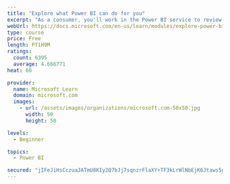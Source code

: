 ```yaml
---
title: "Explore what Power BI can do for you"
excerpt: "As a consumer, you'll work in the Power BI service to review and interact with content that has been shared with you. This module provides the foundational information that you need to work effectively in the Power BI service."
webUrl: https://docs.microsoft.com/en-us/learn/modules/explore-power-bi-service/
type: course
price: Free
length: PT1H9M
ratings:
  count: 6395
  average: 4.666771
heat: 60

provider:
  name: Microsoft Learn
  domain: microsoft.com
  images:
    - url: /assets/images/organizations/microsoft.com-50x50.jpg
      width: 50
      height: 50

levels:
  - Beginner

topics:
  - Power BI

secured: "jIFeJiHsCczuaJATmU8KIy2Q7bJj7sqnzrFlaXY+TF3kLrWlNbEjK6Jtaws5g18snv/iUJgqSlyCQCKncQTNwgpi5tv0zqsyPIk9TN8U6l5+mqcjbO8bI0P/HOMZvH3dP7jIk01gcUj+O3yFoWXwvuTPhWIWxWylioLOYlWcLIjbFePnksKNQjOMps9FG7zsEhJ3yH0eBq2M6590vVYSDB1ZqTEJTYDS39Fqkipcpyx+nPj2RygGlG5wcrbfAqH5ach/oGdAUI8d6RMdQPFjbFaTd/Ro/ZuY5YNvAZVg+LFXJWE1j2Fk56/I3Q0QA20+Ik3oOvJnHDTR1Hdz19G87WcFRPcZ6Tb5qpr2TcUJ/RE1Owx46p2LldgsMOEVhdAlvZD7xXFd369mQHMALxgbm2Jfpnmh25QSlMevLj4QybA=;kMYt2Krg25DMVv9kbxh7Eg=="
---
```


